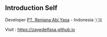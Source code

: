 ## Introduction Self
Developer [PT. Renjana Abi Yasa](https://ray.co.id) -  Indonesia 🇮🇩

Visit : https://zayedelfasa.github.io
